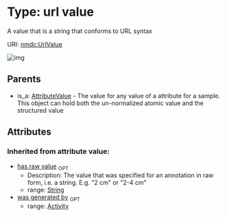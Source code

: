 
# Type: url value


A value that is a string that conforms to URL syntax

URI: [nmdc:UrlValue](https://microbiomedata/meta/UrlValue)


![img](http://yuml.me/diagram/nofunky;dir:TB/class/[AttributeValue]^-[UrlValue&#124;has_raw_value(i):string%20%3F],[AttributeValue],[Activity])

## Parents

 *  is_a: [AttributeValue](AttributeValue.md) - The value for any value of a attribute for a sample. This object can hold both the un-normalized atomic value and the structured value

## Attributes


### Inherited from attribute value:

 * [has raw value](has_raw_value.md)  <sub>OPT</sub>
    * Description: The value that was specified for an annotation in raw form, i.e. a string. E.g. "2 cm" or "2-4 cm"
    * range: [String](types/String.md)
 * [was generated by](was_generated_by.md)  <sub>OPT</sub>
    * range: [Activity](Activity.md)

